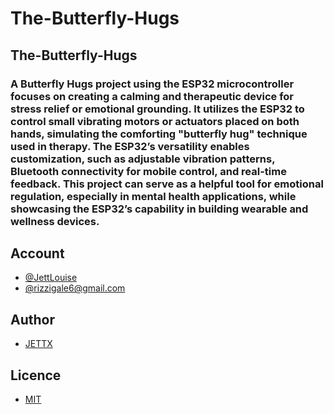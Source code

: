 # The-Butterfly-Hugs 
## The-Butterfly-Hugs 

<h3>
A Butterfly Hugs project using the ESP32 microcontroller focuses on creating a calming and therapeutic device for stress relief or emotional grounding. It utilizes the ESP32 to control small vibrating motors or actuators placed on both hands, simulating the comforting "butterfly hug" technique used in therapy. The ESP32’s versatility enables customization, such as adjustable vibration patterns, Bluetooth connectivity for mobile control, and real-time feedback. This project can serve as a helpful tool for emotional regulation, especially in mental health applications, while showcasing the ESP32’s capability in building wearable and wellness devices.
</h3>

## Account
- [@JettLouise](https://www.facebook.com/myprivacy19)
- [@rizzigale6@gmail.com](https://mail.google.com/mail/u/0/#inbox)

## Author
- [JETTX](https://github.com/Jett0X)

## Licence
- [MIT](https://github.com/Jett0X/The-Butterfly-Hugs/blob/main/LICENSE)
